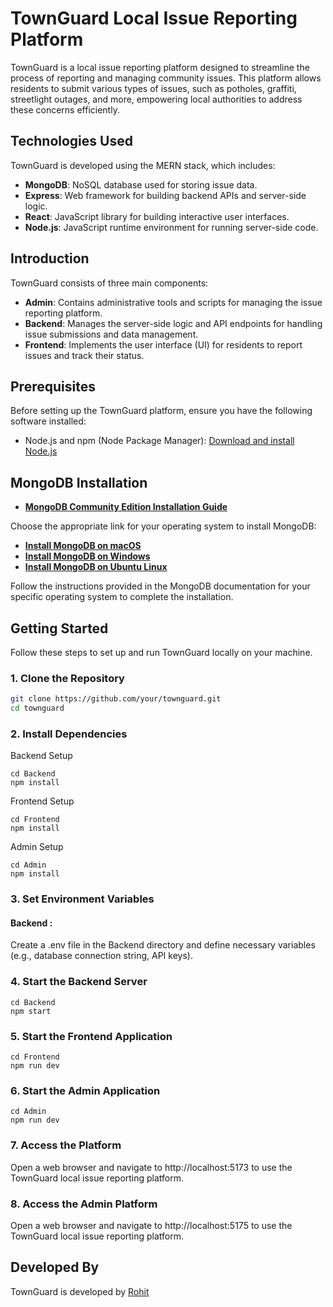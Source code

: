 # TownGuard Local Issue Reporting Platform

TownGuard is a local issue reporting platform designed to streamline the process of reporting and managing community issues. This platform allows residents to submit various types of issues, such as potholes, graffiti, streetlight outages, and more, empowering local authorities to address these concerns efficiently.

## Technologies Used

TownGuard is developed using the MERN stack, which includes:

- **MongoDB**: NoSQL database used for storing issue data.
- **Express**: Web framework for building backend APIs and server-side logic.
- **React**: JavaScript library for building interactive user interfaces.
- **Node.js**: JavaScript runtime environment for running server-side code.

## Introduction

TownGuard consists of three main components:

- **Admin**: Contains administrative tools and scripts for managing the issue reporting platform.
- **Backend**: Manages the server-side logic and API endpoints for handling issue submissions and data management.
- **Frontend**: Implements the user interface (UI) for residents to report issues and track their status.

## Prerequisites

Before setting up the TownGuard platform, ensure you have the following software installed:

- Node.js and npm (Node Package Manager): [Download and install Node.js](https://nodejs.org/)

## MongoDB Installation

- **[MongoDB Community Edition Installation Guide](https://docs.mongodb.com/manual/administration/install-community/)**

Choose the appropriate link for your operating system to install MongoDB:

- **[Install MongoDB on macOS](https://docs.mongodb.com/manual/tutorial/install-mongodb-on-os-x/)**
- **[Install MongoDB on Windows](https://docs.mongodb.com/manual/tutorial/install-mongodb-on-windows/)**
- **[Install MongoDB on Ubuntu Linux](https://docs.mongodb.com/manual/tutorial/install-mongodb-on-ubuntu/)**

Follow the instructions provided in the MongoDB documentation for your specific operating system to complete the installation.


## Getting Started

Follow these steps to set up and run TownGuard locally on your machine.

### 1. Clone the Repository

```bash
git clone https://github.com/your/townguard.git
cd townguard
```
### 2. Install Dependencies
Backend Setup
```
cd Backend
npm install
```
Frontend Setup
```
cd Frontend
npm install
```
Admin Setup
```
cd Admin
npm install
```

### 3. Set Environment Variables
#### Backend :
Create a .env file in the Backend directory and define necessary variables (e.g., database connection string, API keys).

### 4. Start the Backend Server

```
cd Backend
npm start
```

### 5. Start the Frontend Application

```
cd Frontend
npm run dev
```
### 6. Start the Admin Application

```
cd Admin
npm run dev
```
### 7. Access the Platform
Open a web browser and navigate to http://localhost:5173 to use the TownGuard local issue reporting platform.

### 8. Access the Admin Platform
Open a web browser and navigate to http://localhost:5175 to use the TownGuard local issue reporting platform.

## Developed By

TownGuard is developed by [Rohit](https://github.com/rohitdshinde)

